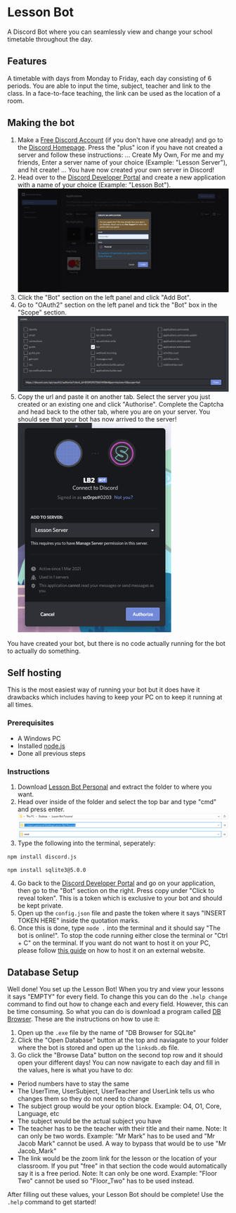 # Lesson Bot
A Discord Bot where you can seamlessly view and change your school timetable throughout the day. 

## Features
A timetable with days from Monday to Friday, each day consisting of 6 periods.
You are able to input the time, subject, teacher and link to the class. In a face-to-face teaching, the link can be used as the location of a room.

## Making the bot 
1. Make a [Free Discord Account](https://discord.com/register) (if you don't have one already) and go to the [Discord Homepage](https://discord.com/app).  Press the "plus" icon if you have not created a server and follow these instructions:
... Create My Own, For me and my friends, Enter a server name of your choice (Example: "Lesson Server"), and hit create!
... You have now created your own server in Discord!
2. Head over to the [Discord Developer Portal](https://discord.com/developers/applications/) and create a new application with a name of your choice (Example: "Lesson Bot").
![Create Application](https://raw.githubusercontent.com/sc0rps/Lesson-Bot/main/readMeImages/createApplication.png)
3. Click the "Bot" section on the left panel and click "Add Bot".
4. Go to "OAuth2" section on the left panel and tick the "Bot" box in the "Scope" section. 
![Scope](https://raw.githubusercontent.com/sc0rps/Lesson-Bot/main/readMeImages/scope.png)
5. Copy the url and paste it on another tab. Select the server you just created or an existing one and click "Authorise". Complete the Captcha and head back to the other tab, where you are on your server. You should see that your bot has now arrived to the server!
![Adding bot to Server](https://raw.githubusercontent.com/sc0rps/Lesson-Bot/main/readMeImages/addToServer.png)

You have created your bot, but there is no code actually running for the bot to actually do something.

## Self hosting

This is the most easiest way of running your bot but it does have it drawbacks which includes having to keep your PC on to keep it running at all times.

### Prerequisites
* A Windows PC 
* Installed [node.js](https://discordjs.guide/preparations/#installing-node-js)
* Done all previous steps

### Instructions
1. Download [Lesson Bot Personal](https://github.com/sc0rps/Lesson-Bot/archive/v1.00.zip) and extract the folder to where you want.
2. Head over inside of the folder and select the top bar and type "cmd" and press enter.
![Directory](https://raw.githubusercontent.com/sc0rps/Lesson-Bot/main/readMeImages/fileSelect1.png)
![Select Directory](https://raw.githubusercontent.com/sc0rps/Lesson-Bot/main/readMeImages/fileSelect2.png)
![Typing cmd](https://raw.githubusercontent.com/sc0rps/Lesson-Bot/main/readMeImages/fileSelect3.png)
3. Type the following into the terminal, seperately:
```
npm install discord.js
```
```
npm install sqlite3@5.0.0
```
4. Go back to the [Discord Developer Portal](https://discord.com/developers/applications/) and go on your application, then go to the "Bot" section on the right. Press copy under "Click to reveal token". This is a token which is exclusive to your bot and should be kept private. 
5. Open up the `config.json` file and paste the token where it says "INSERT TOKEN HERE" inside the quotation marks.
6. Once this is done, type `node .` into the terminal and it should say "The bot is online!". To stop the code running either close the terminal or "Ctrl + C" on the terminal.
If you want do not want to host it on your PC, please follow [this guide](https://www.youtube.com/watch?v=e5Dyk3-4nio&ab_channel=1BestCsharpblog) on how to host it on an external website.

## Database Setup
Well done! You set up the Lesson Bot! When you try and view your lessons it says "EMPTY" for every field. To change this you can do the `.help change` command to find out how to change each and every field. However, this can be time consuming. So what you can do is download a program called [DB Browser](https://github.com/sqlitebrowser/sqlitebrowser/releases/download/v3.12.1/DB.Browser.for.SQLite-3.12.1-win32.zip). These are the instructions on how to use it:
1. Open up the `.exe` file by the name of "DB Browser for SQLite"
2. Click the "Open Database" button at the top and naviagate to your folder where the bot is stored and open up the `linksdb.db` file.
3. Go click the "Browse Data" button on the second top row and it should open your different days!
You can now navigate to each day and fill in the values, here is what you have to do:
* Period numbers have to stay the same
* The UserTime, UserSubject, UserTeacher and UserLink tells us who changes them so they do not need to change
* The subject group would be your option block. Example: O4, O1, Core, Language, etc
* The subject would be the actual subject you have
* The teacher has to be the teacher with their title and their name. Note: It can only be two words. Example: "Mr Mark" has to be used and "Mr Jacob Mark" cannot be used. A way to bypass that would be to use "Mr Jacob_Mark"
* The link would be the zoom link for the lesson or the location of your classroom. If you put "free" in that section the code would automatically say it is a free period. Note: It can only be one word. Example: "Floor Two" cannot be used so "Floor_Two" has to be used instead.

After filling out these values, your Lesson Bot should be complete! Use the `.help` command to get started!
